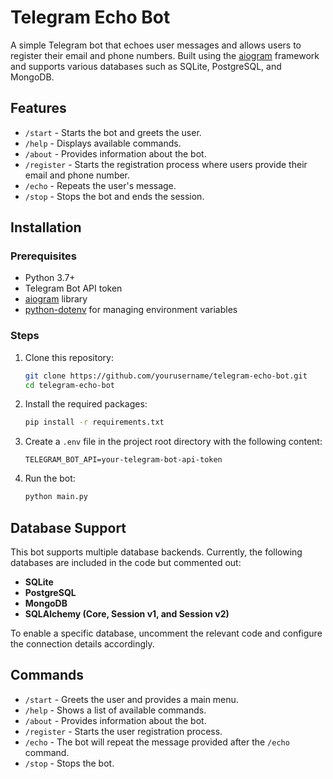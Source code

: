 # Telegram Echo Bot

A simple Telegram bot that echoes user messages and allows users to register their email and phone numbers. Built using the [aiogram](https://github.com/aiogram/aiogram) framework and supports various databases such as SQLite, PostgreSQL, and MongoDB.

## Features

- `/start` - Starts the bot and greets the user.
- `/help` - Displays available commands.
- `/about` - Provides information about the bot.
- `/register` - Starts the registration process where users provide their email and phone number.
- `/echo` - Repeats the user's message.
- `/stop` - Stops the bot and ends the session.

## Installation

### Prerequisites

- Python 3.7+
- Telegram Bot API token
- [aiogram](https://github.com/aiogram/aiogram) library
- [python-dotenv](https://pypi.org/project/python-dotenv/) for managing environment variables

### Steps

1. Clone this repository:
   ```bash
   git clone https://github.com/yourusername/telegram-echo-bot.git
   cd telegram-echo-bot
   ```

2. Install the required packages:
   ```bash
   pip install -r requirements.txt
   ```

3. Create a `.env` file in the project root directory with the following content:
   ```env
   TELEGRAM_BOT_API=your-telegram-bot-api-token
   ```

4. Run the bot:
   ```bash
   python main.py
   ```

## Database Support

This bot supports multiple database backends. Currently, the following databases are included in the code but commented out:

- **SQLite**
- **PostgreSQL**
- **MongoDB**
- **SQLAlchemy (Core, Session v1, and Session v2)**

To enable a specific database, uncomment the relevant code and configure the connection details accordingly.

## Commands

- `/start` - Greets the user and provides a main menu.
- `/help` - Shows a list of available commands.
- `/about` - Provides information about the bot.
- `/register` - Starts the user registration process.
- `/echo` - The bot will repeat the message provided after the `/echo` command.
- `/stop` - Stops the bot.